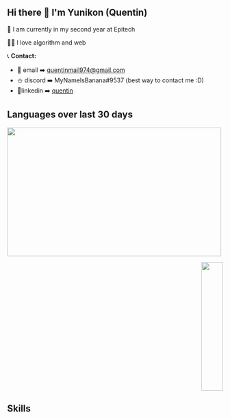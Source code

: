 <h2> Hi there 👋 I'm Yunikon (Quentin) </h2>

🔭 I am currently in my second year at Epitech

👨‍🏫 I love algorithm and web

📞 **Contact:**
- 📧 email ➡️ quentinmail974@gmail.com
- ⛄ discord ➡️ MyNameIsBanana#9537 (best way to contact me :D)
- 📱linkedin ➡️ [quentin](https://www.linkedin.com/in/quentinrbt/)

<h2>Languages over last 30 days</h2>

<p align="left">
  <img src="https://wakatime.com/share/@09c93ba0-d4ce-4a6f-9cf2-f345d63b9474/6ca41455-719e-4c2a-97a7-0a184dbd931f.svg" width="500" height="300"/>
</p>
<p align="right">
  <img src="https://wakatime.com/share/@09c93ba0-d4ce-4a6f-9cf2-f345d63b9474/1e8642f4-6543-4bac-bb70-a473fc421fa0.svg" width="50" height="300"/>
</p>

<h2>Skills</h2>
